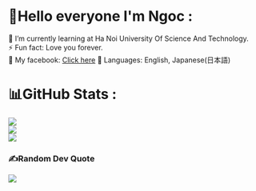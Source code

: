 # 💫Hello everyone I'm Ngoc :
🌱 I’m currently learning at Ha Noi University Of Science And Technology.<br>
⚡ Fun fact: Love you forever.<br>
🤝 My facebook: <a href="https://www.facebook.com/tienngoc2k2/">Click here</a>
📖 Languages: English, Japanese(日本語)

## 
# 📊GitHub Stats :
![](https://github-readme-stats.vercel.app/api?username=Ngoccccc&theme=radical&hide_border=false&include_all_commits=false&count_private=false)<br/>
![](https://github-readme-streak-stats.herokuapp.com/?user=Ngoccccc&theme=radical&hide_border=false)<br/>
![](https://github-readme-stats.vercel.app/api/top-langs/?username=Ngoccccc&theme=radical&hide_border=false&include_all_commits=false&count_private=false&layout=compact)

### ✍️Random Dev Quote
![](https://quotes-github-readme.vercel.app/api?type=horizontal&theme=radical)

